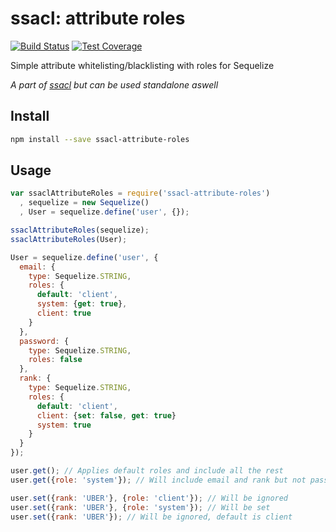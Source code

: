 # ssacl: attribute roles

[![Build Status](https://travis-ci.org/mickhansen/ssacl-attribute-roles.svg?branch=master)](https://travis-ci.org/mickhansen/ssacl-attribute-roles) [![Test Coverage](https://codeclimate.com/github/mickhansen/ssacl-attribute-roles/badges/coverage.svg)](https://codeclimate.com/github/mickhansen/ssacl-attribute-roles)

Simple attribute whitelisting/blacklisting with roles for Sequelize

_A part of [ssacl](https://github.com/mickhansen/ssacl) but can be used standalone aswell_

## Install

```sh
npm install --save ssacl-attribute-roles
```

## Usage

```js
var ssaclAttributeRoles = require('ssacl-attribute-roles')
  , sequelize = new Sequelize()
  , User = sequelize.define('user', {});

ssaclAttributeRoles(sequelize);
ssaclAttributeRoles(User);

User = sequelize.define('user', {
  email: {
    type: Sequelize.STRING,
    roles: {
      default: 'client',
      system: {get: true},
      client: true
    }
  },
  password: {
    type: Sequelize.STRING,
    roles: false
  },
  rank: {
    type: Sequelize.STRING,
    roles: {
      default: 'client',
      client: {set: false, get: true}
      system: true
    }
  }
});

user.get(); // Applies default roles and include all the rest
user.get({role: 'system'}); // Will include email and rank but not password

user.set({rank: 'UBER'}, {role: 'client'}); // Will be ignored
user.set({rank: 'UBER'}, {role: 'system'}); // Will be set
user.set({rank: 'UBER'}); // Will be ignored, default is client
```
